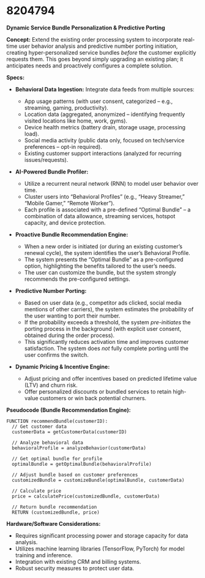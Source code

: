 # 8204794

**Dynamic Service Bundle Personalization & Predictive Porting**

**Concept:** Extend the existing order processing system to incorporate real-time user behavior analysis and predictive number porting initiation, creating hyper-personalized service bundles *before* the customer explicitly requests them. This goes beyond simply upgrading an existing plan; it anticipates needs and proactively configures a complete solution.

**Specs:**

*   **Behavioral Data Ingestion:** Integrate data feeds from multiple sources:
    *   App usage patterns (with user consent, categorized – e.g., streaming, gaming, productivity).
    *   Location data (aggregated, anonymized – identifying frequently visited locations like home, work, gyms).
    *   Device health metrics (battery drain, storage usage, processing load).
    *   Social media activity (public data only, focused on tech/service preferences – opt-in required).
    *   Existing customer support interactions (analyzed for recurring issues/requests).

*   **AI-Powered Bundle Profiler:**
    *   Utilize a recurrent neural network (RNN) to model user behavior over time.
    *   Cluster users into “Behavioral Profiles” (e.g., “Heavy Streamer,” “Mobile Gamer,” “Remote Worker”).
    *   Each profile is associated with a pre-defined “Optimal Bundle” – a combination of data allowance, streaming services, hotspot capacity, and device protection.

*   **Proactive Bundle Recommendation Engine:**
    *   When a new order is initiated (or during an existing customer’s renewal cycle), the system identifies the user’s Behavioral Profile.
    *   The system presents the “Optimal Bundle” as a pre-configured option, highlighting the benefits tailored to the user’s needs.
    *   The user can customize the bundle, but the system strongly recommends the pre-configured settings.

*   **Predictive Number Porting:**
    *   Based on user data (e.g., competitor ads clicked, social media mentions of other carriers), the system estimates the probability of the user wanting to port their number.
    *   If the probability exceeds a threshold, the system *pre-initiates* the porting process in the background (with explicit user consent, obtained during the order process).
    *   This significantly reduces activation time and improves customer satisfaction.  The system does *not* fully complete porting until the user confirms the switch.

*   **Dynamic Pricing & Incentive Engine:**
    *   Adjust pricing and offer incentives based on predicted lifetime value (LTV) and churn risk.
    *   Offer personalized discounts or bundled services to retain high-value customers or win back potential churners.

**Pseudocode (Bundle Recommendation Engine):**

```
FUNCTION recommendBundle(customerID):
  // Get customer data
  customerData = getCustomerData(customerID)

  // Analyze behavioral data
  behavioralProfile = analyzeBehavior(customerData)

  // Get optimal bundle for profile
  optimalBundle = getOptimalBundle(behavioralProfile)

  // Adjust bundle based on customer preferences
  customizedBundle = customizeBundle(optimalBundle, customerData)

  // Calculate price
  price = calculatePrice(customizedBundle, customerData)

  // Return bundle recommendation
  RETURN (customizedBundle, price)
```

**Hardware/Software Considerations:**

*   Requires significant processing power and storage capacity for data analysis.
*   Utilizes machine learning libraries (TensorFlow, PyTorch) for model training and inference.
*   Integration with existing CRM and billing systems.
*   Robust security measures to protect user data.